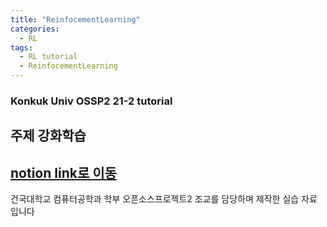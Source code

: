 ```yaml
---
title: "ReinfocementLearning"
categories:
  - RL
tags:
  - RL tutorial
  - ReinfocementLearning
---
```


### Konkuk Univ OSSP2 21-2 tutorial
## 주제 강화학습 
## [notion link로 이동](https://www.notion.so/2-Konkuk-Univ-068d14db2e8e4b4f9fc1849237f6be15)

건국대학교 컴퓨터공학과 학부 오픈소스프로젝트2 조교를 담당하며 제작한 실습 자료 입니다 
